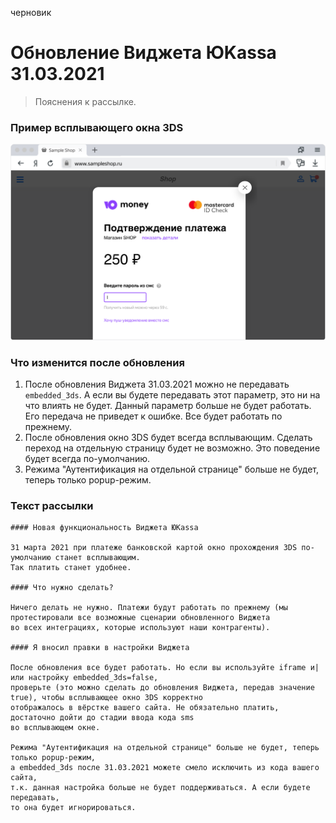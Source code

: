 черновик

<!--
...
-->

Обновление Виджета ЮKassa 31.03.2021
=============================================================

> Пояснения к рассылке.

### Пример всплывающего окна 3DS

![пример всплывающего окна 3DS в виджете ЮKassa](/i/widget-embeded-3ds-true.svg "пример всплывающего окна 3DS в виджете ЮKassa")

### Что изменится после обновления

1. После обновления Виджета 31.03.2021 можно не передавать `embedded_3ds`. А если вы будете передавать этот параметр, это ни на что влиять не будет. Данный параметр больше не будет работать. Его передача не приведет к ошибке. Все будет работать по прежнему.
2. После обновления окно 3DS будет всегда всплывающим. Сделать переход на отдельную страницу будет не возможно. Это поведение будет всегда по-умолчанию.
3. Режима "Аутентификация на отдельной странице" больше не будет, теперь только popup-режим.


### Текст рассылки

```
#### Новая функциональность Виджета ЮKassa

31 марта 2021 при платеже банковской картой окно прохождения 3DS по-умолчанию станет всплывающим. 
Так платить станет удобнее.

#### Что нужно сделать?

Ничего делать не нужно. Платежи будут работать по прежнему (мы протестировали все возможные сценарии обновленного Виджета 
во всех интеграциях, которые используют наши контрагенты).

#### Я вносил правки в настройки Виджета

После обновления все будет работать. Но если вы используйте iframe и|или настройку embedded_3ds=false, 
проверьте (это можно сделать до обновления Виджета, передав значение true), чтобы всплывающее окно 3DS корректно 
отображалось в вёрстке вашего сайта. Не обязательно платить, достаточно дойти до стадии ввода кода sms 
во всплывающем окне.

Режима "Аутентификация на отдельной странице" больше не будет, теперь только popup-режим, 
а embedded_3ds после 31.03.2021 можете смело исключить из кода вашего сайта, 
т.к. данная настройка больше не будет поддерживаться. А если будете передавать, 
то она будет игнорироваться.
```
